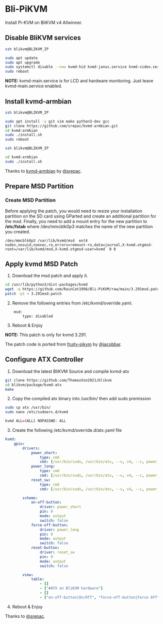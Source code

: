 # Bli-PiKVM
Install Pi-KVM on BliKVM v4 Allwinner.

## Disable BliKVM services
```bash
ssh blikvm@BLIKVM_IP

sudo apt update
sudo apt upgrade
sudo systemctl disable --now kvmd-hid kvmd-janus.service kvmd-video.service kvmd-web.service
sudo reboot
```

**NOTE:** kvmd-main.service is for LCD and hardware monitoring. Just leave kvmd-main.service enabled.

## Install kvmd-armbian

```bash
ssh blikvm@BLIKVM_IP

sudo apt install -y git vim make python3-dev gcc
git clone https://github.com/srepac/kvmd-armbian.git
cd kvmd-armbian
sudo ./install.sh
sudo reboot

ssh blikvm@BLIKVM_IP

cd kvmd-armbian
sudo ./install.sh
```

Thanks to [kvmd-armbian](https://github.com/srepac/kvmd-armbian) by [@srepac](https://github.com/srepac).


## Prepare MSD Partition

### Create MSD Partition
Before applying the patch, you would need to resize your installation partition on the SD card using GParted and create an additional partition for the msd. Finally, you need to add a mount entry for the new partition to **/etc/fstab** where /dev/mmcblk0p3 matches the name of the new partition you created.
```
/dev/mmcblk0p3 /var/lib/kvmd/msd  ext4  nodev,nosuid,noexec,ro,errors=remount-ro,data=journal,X-kvmd.otgmsd-root=/var/lib/kvmd/msd,X-kvmd.otgmsd-user=kvmd  0 0
```

## Apply kvmd MSD Patch

1. Download the msd patch and apply it.

```bash
cd /usr/lib/python3/dist-packages/kvmd
wget -q https://github.com/RainCat1998/Bli-PiKVM/raw/main/3.291msd.patch -O 3.291msd.patch
patch -p1 < 3.291msd.patch
```

2. Remove the following entries from /etc/kvmd/override.yaml. 

```
    msd:
        type: disabled
```
3. Reboot & Enjoy

**NOTE:** This patch is only for kvmd 3.291.

The patch code is ported from [fruity-pikvm](https://github.com/jacobbar/fruity-pikvm) by [@jacobbar](https://github.com/jacobbar).

## Configure ATX Controller

1. Download the latest BliKVM Source and compile kvmd-atx
```bash
git clone https://github.com/ThomasVon2021/blikvm
cd blikvm/package/kvmd-atx
make
```
2. Copy the compiled atx binary into /usr/bin/ then add sudo premission 
```bash
sudo cp atx /usr/bin/
sudo nano /etc/sudoers.d/kvmd

kvmd ALL=(ALL) NOPASSWD: ALL
```

3. Create the following /etc/kvmd/override.d/atx.yaml file

```yaml
kvmd:
    gpio:
        drivers:
            power_short:
                type: cmd
                cmd: [/usr/bin/sudo, /usr/bin/atx, --v, v4, --c, power_on]
            power_long:
                type: cmd
                cmd: [/usr/bin/sudo, /usr/bin/atx, --v, v4, --c, power_off]
            reset_sw:
                type: cmd
                cmd: [/usr/bin/sudo, /usr/bin/atx, --v, v4, --c, power_reset]

        scheme:
            on-off-button:
                driver: power_short
                pin: 0
                mode: output
                switch: false
            force-off-button:
                driver: power_long
                pin: 0
                mode: output
                switch: false
            reset-button:
                driver: reset_sw
                pin: 0
                mode: output
                switch: false

        view:
            table:
                - []
                - ["#ATX on BliKVM hardware"]
                - []
                - ["on-off-button|On/Off", "force-off-button|Force Off", "reset-button|Reset"]
```

4. Reboot & Enjoy

Thanks to [@srepac](https://github.com/srepac).
